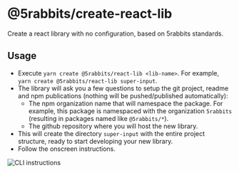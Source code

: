 # @5rabbits/create-react-lib

Create a react library with no configuration, based on 5rabbits standards.

## Usage

* Execute `yarn create @5rabbits/react-lib <lib-name>`. For example, `yarn create @5rabbits/react-lib super-input`.
* The library will ask you a few questions to setup the git project, readme and npm publications (nothing will be pushed/published automatically):
  - The npm organization name that will namespace the package. For example, this package is namespaced with the organization `5rabbits` (resulting in packages named like `@5rabbits/*`).
  - The github repository where you will host the new library.
* This will create the directory `super-input` with the entire project structure, ready to start developing your new library.
* Follow the onscreen instructions.

![CLI instructions](https://github.com/5rabbits/create-react-lib/raw/readme-assets/readme-assets/cli-instructions.png)
